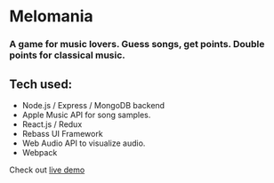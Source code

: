 # Melomania
### A game for music lovers. Guess songs, get points. Double points for classical music.

## Tech used: 
* Node.js / Express / MongoDB backend
* Apple Music API for song samples.
* React.js / Redux
* Rebass UI Framework
* Web Audio API to visualize audio.
* Webpack

Check out [live demo](https://melomania-game.herokuapp.com/)
